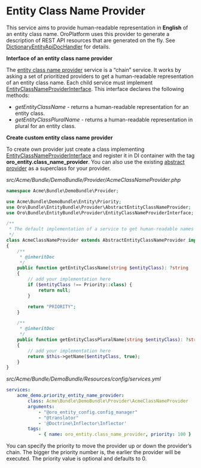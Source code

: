 <a id="dev-entities-entity-class-name-provider"></a>

# Entity Class Name Provider

This service aims to provide human-readable representation in **English** of an entity class name. OroPlatform uses this provider to generate a description of REST API resources that are generated on the fly. See <a href="https://github.com/oroinc/platform/blob/5.1/src/Oro/Bundle/EntityBundle/Routing/DictionaryEntityApiDocHandler.php" target="_blank">DictionaryEntityApiDocHandler</a> for details.

**Interface of an entity class name provider**

The <a href="https://github.com/oroinc/platform/blob/5.1/src/Oro/Bundle/EntityBundle/Provider/ChainEntityClassNameProvider.php" target="_blank">entity class name provider</a> service is a “chain” service. It works by asking a set of prioritized providers to get a human-readable representation of an entity class name. Each child service must implement <a href="https://github.com/oroinc/platform/blob/5.1/src/Oro/Bundle/EntityBundle/Provider/EntityClassNameProviderInterface.php" target="_blank">EntityClassNameProviderInterface</a>. This interface declares the following methods:

- *getEntityClassName* - returns a human-readable representation for an entity class.
- *getEntityClassPluralName* - returns a human-readable representation in plural for an entity class.

**Create custom entity class name provider**

To create own provider just create a class implementing <a href="https://github.com/oroinc/platform/blob/5.1/src/Oro/Bundle/EntityBundle/Provider/EntityClassNameProviderInterface.php" target="_blank">EntityClassNameProviderInterface</a> and register it in DI container with the tag **oro_entity.class_name_provider**. You can also use the existing <a href="https://github.com/oroinc/platform/blob/5.1/src/Oro/Bundle/EntityBundle/Provider/AbstractEntityClassNameProvider.php" target="_blank">abstract provider</a> as a superclass for your provider.

*src/Acme/Bundle/DemoBundle/Provider/AcmeClassNameProvider.php*
```php
namespace Acme\Bundle\DemoBundle\Provider;

use Acme\Bundle\DemoBundle\Entity\Priority;
use Oro\Bundle\EntityBundle\Provider\AbstractEntityClassNameProvider;
use Oro\Bundle\EntityBundle\Provider\EntityClassNameProviderInterface;

/**
 * The default implementation of a service to get human-readable names in English of entity classes.
 */
class AcmeClassNameProvider extends AbstractEntityClassNameProvider implements EntityClassNameProviderInterface
{
    /**
     * @inheritDoc
     */
    public function getEntityClassName(string $entityClass): ?string
    {
        // add your implementation here
        if ($entityClass !== Priority::class) {
            return null;
        }

        return "PRIORITY";
    }

    /**
     * @inheritDoc
     */
    public function getEntityClassPluralName(string $entityClass): ?string
    {
        // add your implementation here
        return $this->getName($entityClass, true);
    }
}
```

*src/Acme/Bundle/DemoBundle/Resources/config/services.yml*
```yaml
services:
    acme_demo.priority_entity_name_provider:
        class: Acme\Bundle\DemoBundle\Provider\AcmeClassNameProvider
        arguments:
            - "@oro_entity_config.config_manager"
            - "@translator"
            - '@Doctrine\Inflector\Inflector'
        tags:
            - { name: oro_entity.class_name_provider, priority: 100 }
```

You can specify the priority to move the provider up or down the provider’s chain. The bigger the priority number is, the earlier the provider will be executed. The priority value is optional and defaults to 0.

<!-- Frontend -->
